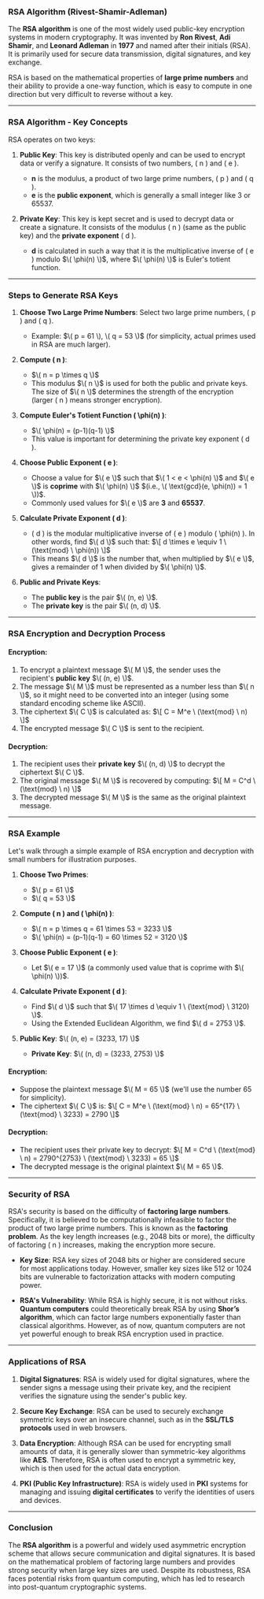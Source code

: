 ### **RSA Algorithm (Rivest-Shamir-Adleman)**

The **RSA algorithm** is one of the most widely used public-key encryption systems in modern cryptography. It was invented by **Ron Rivest**, **Adi Shamir**, and **Leonard Adleman** in **1977** and named after their initials (RSA). It is primarily used for secure data transmission, digital signatures, and key exchange.

RSA is based on the mathematical properties of **large prime numbers** and their ability to provide a one-way function, which is easy to compute in one direction but very difficult to reverse without a key.

---

### **RSA Algorithm - Key Concepts**

RSA operates on two keys:

1. **Public Key**: This key is distributed openly and can be used to encrypt data or verify a signature. It consists of two numbers, \( n \) and \( e \).
   - **n** is the modulus, a product of two large prime numbers, \( p \) and \( q \).
   - **e** is the **public exponent**, which is generally a small integer like 3 or 65537.

2. **Private Key**: This key is kept secret and is used to decrypt data or create a signature. It consists of the modulus \( n \) (same as the public key) and the **private exponent** \( d \).
   - **d** is calculated in such a way that it is the multiplicative inverse of \( e \) modulo $\( \phi(n) \)$, where $\( \phi(n) \)$ is Euler's totient function.

---

### **Steps to Generate RSA Keys**

1. **Choose Two Large Prime Numbers**: Select two large prime numbers, \( p \) and \( q \).
   - Example: $\( p = 61 \), \( q = 53 \)$ (for simplicity, actual primes used in RSA are much larger).
   
2. **Compute \( n \)**:
   - $\( n = p \times q \)$
   - This modulus $\( n \)$ is used for both the public and private keys. The size of $\( n \)$ determines the strength of the encryption (larger \( n \) means stronger encryption).

3. **Compute Euler's Totient Function \( \phi(n) \)**:
   - $\( \phi(n) = (p-1)(q-1) \)$
   - This value is important for determining the private key exponent \( d \).

4. **Choose Public Exponent \( e \)**:
   - Choose a value for $\( e \)$ such that $\( 1 < e < \phi(n) \)$ and $\( e \)$ is **coprime** with $\( \phi(n) \)$ $(i.e., \( \text{gcd}(e, \phi(n)) = 1 \))$.
   - Commonly used values for $\( e \)$ are **3** and **65537**.

5. **Calculate Private Exponent \( d \)**:
   - \( d \) is the modular multiplicative inverse of \( e \) modulo \( \phi(n) \). In other words, find $\( d \)$ such that:
     $\[
     d \times e \equiv 1 \ (\text{mod} \ \phi(n))
     \]$
   - This means $\( d \)$ is the number that, when multiplied by $\( e \)$, gives a remainder of 1 when divided by $\( \phi(n) \)$.

6. **Public and Private Keys**:
   - The **public key** is the pair $\( (n, e) \)$.
   - The **private key** is the pair $\( (n, d) \)$.

---

### **RSA Encryption and Decryption Process**

#### **Encryption**:
1. To encrypt a plaintext message $\( M \)$, the sender uses the recipient's **public key** $\( (n, e) \)$.
2. The message $\( M \)$ must be represented as a number less than $\( n \)$, so it might need to be converted into an integer (using some standard encoding scheme like ASCII).
3. The ciphertext $\( C \)$ is calculated as:
   $\[
   C = M^e \ (\text{mod} \ n)
   \]$
4. The encrypted message $\( C \)$ is sent to the recipient.

#### **Decryption**:
1. The recipient uses their **private key** $\( (n, d) \)$ to decrypt the ciphertext $\( C \)$.
2. The original message $\( M \)$ is recovered by computing:
   $\[
   M = C^d \ (\text{mod} \ n)
   \]$
3. The decrypted message $\( M \)$ is the same as the original plaintext message.

---

### **RSA Example**

Let's walk through a simple example of RSA encryption and decryption with small numbers for illustration purposes.

1. **Choose Two Primes**:
   - $\( p = 61 \)$
   - $\( q = 53 \)$

2. **Compute \( n \) and \( \phi(n) \)**:
   - $\( n = p \times q = 61 \times 53 = 3233 \)$
   - $\( \phi(n) = (p-1)(q-1) = 60 \times 52 = 3120 \)$

3. **Choose Public Exponent \( e \)**:
   - Let $\( e = 17 \)$ (a commonly used value that is coprime with $\( \phi(n) \))$.

4. **Calculate Private Exponent \( d \)**:
   - Find $\( d \)$ such that $\( 17 \times d \equiv 1 \ (\text{mod} \ 3120) \)$.
   - Using the Extended Euclidean Algorithm, we find $\( d = 2753 \)$.

5. **Public Key**: $\( (n, e) = (3233, 17) \)$
   - **Private Key**: $\( (n, d) = (3233, 2753) \)$

#### **Encryption**:
- Suppose the plaintext message $\( M = 65 \)$ (we'll use the number 65 for simplicity).
- The ciphertext $\( C \)$ is:
  $\[
  C = M^e \ (\text{mod} \ n) = 65^{17} \ (\text{mod} \ 3233) = 2790
  \]$

#### **Decryption**:
- The recipient uses their private key to decrypt:
  $\[
  M = C^d \ (\text{mod} \ n) = 2790^{2753} \ (\text{mod} \ 3233) = 65
  \]$
- The decrypted message is the original plaintext $\( M = 65 \)$.

---

### **Security of RSA**

RSA's security is based on the difficulty of **factoring large numbers**. Specifically, it is believed to be computationally infeasible to factor the product of two large prime numbers. This is known as the **factoring problem**. As the key length increases (e.g., 2048 bits or more), the difficulty of factoring \( n \) increases, making the encryption more secure.

- **Key Size**: RSA key sizes of 2048 bits or higher are considered secure for most applications today. However, smaller key sizes like 512 or 1024 bits are vulnerable to factorization attacks with modern computing power.

- **RSA's Vulnerability**: While RSA is highly secure, it is not without risks. **Quantum computers** could theoretically break RSA by using **Shor’s algorithm**, which can factor large numbers exponentially faster than classical algorithms. However, as of now, quantum computers are not yet powerful enough to break RSA encryption used in practice.

---

### **Applications of RSA**

1. **Digital Signatures**: RSA is widely used for digital signatures, where the sender signs a message using their private key, and the recipient verifies the signature using the sender's public key.

2. **Secure Key Exchange**: RSA can be used to securely exchange symmetric keys over an insecure channel, such as in the **SSL/TLS protocols** used in web browsers.

3. **Data Encryption**: Although RSA can be used for encrypting small amounts of data, it is generally slower than symmetric-key algorithms like **AES**. Therefore, RSA is often used to encrypt a symmetric key, which is then used for the actual data encryption.

4. **PKI (Public Key Infrastructure)**: RSA is widely used in **PKI** systems for managing and issuing **digital certificates** to verify the identities of users and devices.

---

### **Conclusion**

The **RSA algorithm** is a powerful and widely used asymmetric encryption scheme that allows secure communication and digital signatures. It is based on the mathematical problem of factoring large numbers and provides strong security when large key sizes are used. Despite its robustness, RSA faces potential risks from quantum computing, which has led to research into post-quantum cryptographic systems.
